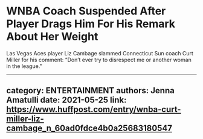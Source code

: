 # WNBA Coach Suspended After Player Drags Him For His Remark About Her Weight

Las Vegas Aces player Liz Cambage slammed Connecticut Sun coach Curt Miller for his comment: “Don’t ever try to disrespect me or another woman in the league."

---
category: ENTERTAINMENT
authors: Jenna Amatulli
date: 2021-05-25
link: https://www.huffpost.com/entry/wnba-curt-miller-liz-cambage_n_60ad0fdce4b0a25683180547
---
